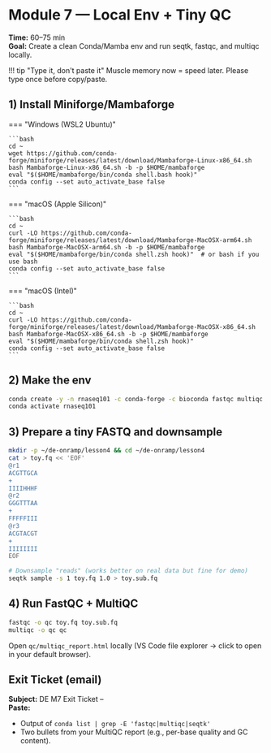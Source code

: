 # Module 7 — Local Env + Tiny QC

**Time:** 60–75 min  
**Goal:** Create a clean Conda/Mamba env and run seqtk, fastqc, and multiqc locally.

!!! tip "Type it, don't paste it"
    Muscle memory now = speed later. Please type once before copy/paste.

## 1) Install Miniforge/Mambaforge

=== "Windows (WSL2 Ubuntu)"

    ```bash
    cd ~
    wget https://github.com/conda-forge/miniforge/releases/latest/download/Mambaforge-Linux-x86_64.sh
    bash Mambaforge-Linux-x86_64.sh -b -p $HOME/mambaforge
    eval "$($HOME/mambaforge/bin/conda shell.bash hook)"
    conda config --set auto_activate_base false
    ```

=== "macOS (Apple Silicon)"

    ```bash
    cd ~
    curl -LO https://github.com/conda-forge/miniforge/releases/latest/download/Mambaforge-MacOSX-arm64.sh
    bash Mambaforge-MacOSX-arm64.sh -b -p $HOME/mambaforge
    eval "$($HOME/mambaforge/bin/conda shell.zsh hook)"  # or bash if you use bash
    conda config --set auto_activate_base false
    ```

=== "macOS (Intel)"

    ```bash
    cd ~
    curl -LO https://github.com/conda-forge/miniforge/releases/latest/download/Mambaforge-MacOSX-x86_64.sh
    bash Mambaforge-MacOSX-x86_64.sh -b -p $HOME/mambaforge
    eval "$($HOME/mambaforge/bin/conda shell.zsh hook)"
    conda config --set auto_activate_base false
    ```

## 2) Make the env

```bash
conda create -y -n rnaseq101 -c conda-forge -c bioconda fastqc multiqc seqtk
conda activate rnaseq101
```

## 3) Prepare a tiny FASTQ and downsample

```bash
mkdir -p ~/de-onramp/lesson4 && cd ~/de-onramp/lesson4
cat > toy.fq << 'EOF'
@r1
ACGTTGCA
+
IIIIHHHF
@r2
GGGTTTAA
+
FFFFFIII
@r3
ACGTACGT
+
IIIIIIII
EOF

# Downsample "reads" (works better on real data but fine for demo)
seqtk sample -s 1 toy.fq 1.0 > toy.sub.fq
```

## 4) Run FastQC + MultiQC

```bash
fastqc -o qc toy.fq toy.sub.fq
multiqc -o qc qc
```

Open `qc/multiqc_report.html` locally (VS Code file explorer → click to open in your default browser).

## Exit Ticket (email)

**Subject:** DE M7 Exit Ticket – <Your Name>  
**Paste:**

- Output of `conda list | grep -E 'fastqc|multiqc|seqtk'`
- Two bullets from your MultiQC report (e.g., per-base quality and GC content).